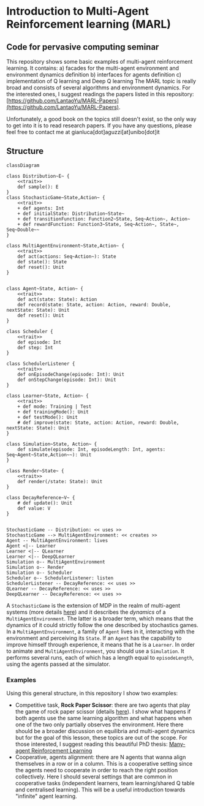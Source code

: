 # Introduction to Multi-Agent Reinforcement learning (MARL)
## Code for pervasive computing seminar
This repository shows some basic examples of multi-agent reinforcement learning. It contains:
a) facades for the multi-agent environment and environment dynamics definition
b) interfaces for agents definition
c) implementation of Q learning and Deep Q learning
The MARL topic is really broad and consists of several algorithms and environment dynamics. 
For the interested ones, I suggest readings the papers listed in this repository: [https://github.com/LantaoYu/MARL-Papers](https://github.com/LantaoYu/MARL-Papers). 

Unfortunately, a good book on the topics still doesn't exist, 
so the only way to get into it is to read research papers. 
If you have any questions, please feel free to contact me at gianluca[dot]aguzzi[at]unibo[dot]it

## Structure
```mermaid
classDiagram

class Distribution~E~ {
    <<trait>>
    def sample(): E
}
class StochasticGame~State,Action~ {
    <<trait>>
    + def agents: Int
    + def initialState: Distribution~State~
    + def transitionFunction: Function2~State, Seq~Action~, Action~
    + def rewardFunction: Function3~State, Seq~Action~, State~, Seq~Double~~
}

class MultiAgentEnvironment~State,Action~ {
    <<trait>>
    def act(actions: Seq~Action~): State
    def state(): State
    def reset(): Unit
}


class Agent~State, Action~ {
    <<trait>>
    def act(state: State): Action
    def record(state: State, action: Action, reward: Double, nextState: State): Unit
    def reset(): Unit
}

class Scheduler {
    <<trait>>
    def episode: Int
    def step: Int
}

class SchedulerListener {
    <<trait>>
    def onEpisodeChange(episode: Int): Unit
    def onStepChange(episode: Int): Unit
}

class Learner~State, Action~ {
    <<trait>>
    + def mode: Training | Test
    + def trainingMode(): Unit
    + def testMode(): Unit
    # def improve(state: State, action: Action, reward: Double, nextState: State): Unit
}

class Simulation~State, Action~ {
    def simulate(episode: Int, episodeLength: Int, agents: Seq~Agent~State,Action~~): Unit
}

class Render~State~ {
    <<trait>>
    def render(/state: State): Unit
}

class DecayReference~V~ {
    # def update(): Unit
    def value: V
}


StochasticGame -- Distribution: << uses >>
StochasticGame --> MultiAgentEnvironment: << creates >>
Agent -- MultiAgentEnvironment: lives
Agent <|-- Learner
Learner <|-- QLearner
Learner <|-- DeepQLearner
Simulation o-- MultiAgentEnvironment
Simulation o-- Render
Simulation o-- Scheduler
Scheduler o-- SchedulerListener: listen
SchedulerListener -- DecayReference: << uses >>
QLearner -- DecayReference: << uses >>
DeepQLearner -- DecayReference: << uses >>
```
A `StochasticGame` is the extension of MDP in the realm of multi-agent systems (more details [here](https://en.wikipedia.org/wiki/Stochastic_game)) 
and it describes the *dynamics* of a `MultiAgentEnvironment`. 
The latter is a broader term, which means that the dynamics of it could strictly follow the one described by stochastics games.
In a `MultiAgentEnvironment`, a family of `Agent` lives in it, interacting with the environment and perceiving its `State`. 
If an `Agent` has the capability to improve himself through experience, it means that he is a `Learner`.
In order to animate and `MultiAgentEnvironment`, you should use a `Simulation`. 
It performs several runs, each of which has a length equal to `episodeLength`, using the agents passed at the simulator.
### Examples
Using this general structure, in this repository I show two examples:
- Competitive task, **Rock Paper Scissor**: there are two agents that play the game of rock paper scissor (details [here](https://direct.mit.edu/isal/proceedings/alife2018/30/404/99610)). 
 I show what happens if both agents use the same learning algorithm and what happens when one of the two only partially observes the environment. 
 Here there should be a broader discussion on equilibria and multi-agent dynamics but for the goal of this lesson, these topics are out of the scope. 
 For those interested, I suggest reading this beautiful PhD thesis: [Many-agent Reinforcement Learning](https://discovery.ucl.ac.uk/id/eprint/10124273/)
- Cooperative, agents alignment: there are N agents that wanna align themselves in a row or in a column. This is a cooperative setting since the agents need to cooperate in order to reach the right position collectively. Here I should several settings that are common in cooperative tasks (independent learners, team learning/shared Q table and centralised learning). This will be a useful introduction towards "infinite" agent learning.
